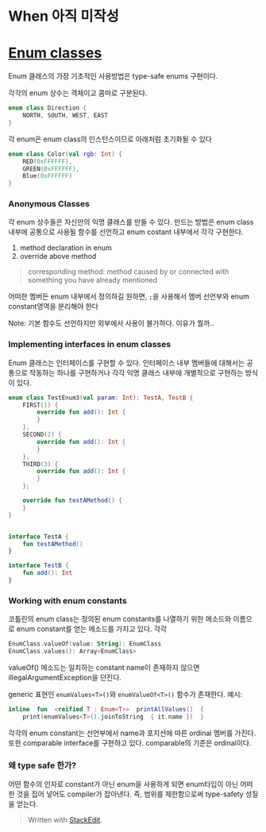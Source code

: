 # When 아직 미작성

# [Enum classes](https://kotlinlang.org/docs/enum-classes.html)

Enum 클래스의 가장 기초적인 사용방법은 type-safe enums 구현이다.


각각의 enum 상수는 객체이고 콤마로 구분된다.
```kotlin
enum class Direction {
	NORTH, SOUTH, WEST, EAST
}
```

각 enum은 enum class의 인스턴스이므로 아래처럼 초기화될 수 있다
```kotlin
enum class Color(val rgb: Int) {
	RED(0xFFFFFF),
	GREEN(0xFFFFFF),
	Blue(0xFFFFFF)
}
```
### Anonymous Classes
 각 enum 상수들은 자신만의 익명 클래스를 만들 수 있다. 만드는 방법은 enum class 내부에 공통으로 사용될 함수를 선언하고 enum costant 내부에서 각각  구현한다. 
 1. method declaration in enum
 2. override above method
> corresponding method: method caused by or connected with something you have already mentioned

 어떠한 멤버든 enum 내부에서 정의하길 원하면, `;`을 사용해서 멤버 선언부와 enum constant영역을 분리해야 한다

Note: 기본 함수도 선언하지만 외부에서 사용이 불가하다. 이유가 뭘까..

### Implementing interfaces in enum classes
 Enum 클래스는 인터페이스를 구현할 수 있다. 인터페이스 내부 멤버들에 대해서는 공통으로 작동하는 하나를 구현하거나 각각 익명 클래스 내부에 개별적으로 구현하는 방식이 있다. 

```kotlin
enum class TestEnum3(val param: Int): TestA, TestB {
    FIRST(1) {
        override fun add(): Int {
        }
    },
    SECOND(2) {
        override fun add(): Int {
        }
    },
    THIRD(3) {
        override fun add(): Int {
        }
    };

    override fun testAMethod() {
    }
}


interface TestA {
    fun testAMethod()
}

interface TestB {
    fun add(): Int
}
```


### Working with enum constants
 코틀린의 enum class는 정의된 enum constants를 나열하기 위한 메소드와 이름으로 enum constant를 얻는 메소드를 가지고 있다. 
 각각
 ```kotlin
 EnumClass.valueOf(value: String): EnumClass
 EnumClass.values(): Array<EnumClass>
 ```
 
 valueOf() 메소드는 일치하는 constant name이 존재하지 않으면 illegalArgumentException을 던진다.

generic 표현인 `enumValues<T>()`와  `enumValueOf<T>()` 함수가 존재한다.
예시:
```kotlin
inline  fun  <reified T : Enum<T>>  printAllValues()  {  					      
    print(enumValues<T>().joinToString  { it.name })  }
```
 각각의 enum constant는 선언부에서 name과 포지션에 따른 ordinal 멤버를 가진다.
또한 comparable interface를 구현하고 있다.
comparable의 기준은 ordinal이다.


### 왜 type safe 한가?
어떤 함수의 인자로 constant가 아닌 enum을 사용하게 되면 enum타입이 아닌 어떠한 것을 집어 넣어도 compiler가 잡아낸다. 즉, 범위를 제한함으로써 type-safety 성질을 얻는다.

> Written with [StackEdit](https://stackedit.io/).
